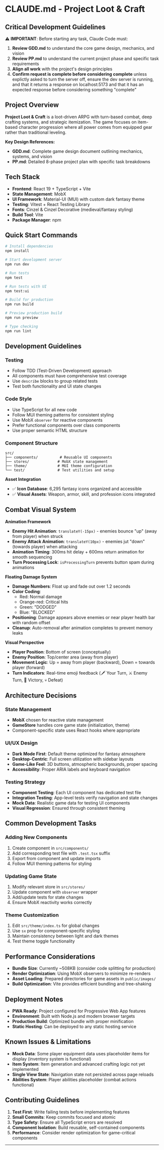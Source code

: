 # CLAUDE.md - Project Loot & Craft

## Critical Development Guidelines 

⚠️ **IMPORTANT**: Before starting any task, Claude Code must:
1. **Review GDD.md** to understand the core game design, mechanics, and vision
2. **Review PP.md** to understand the current project phase and specific task requirements
3. **Align all work** with the project's design principles
4. **Confirm request is complete before considering complete** unless explictly asked to turn the server off, ensure the dev server is running, and that it returns a response on localhost:5173 and that it has an expected response before considering something "complete" 


## Project Overview
**Project Loot & Craft** is a loot-driven ARPG with turn-based combat, deep crafting systems, and strategic itemization. The game focuses on item-based character progression where all power comes from equipped gear rather than traditional leveling.

**Key Design References:**
- **GDD.md**: Complete game design document outlining mechanics, systems, and vision
- **PP.md**: Detailed 8-phase project plan with specific task breakdowns

## Tech Stack
- **Frontend**: React 19 + TypeScript + Vite
- **State Management**: MobX
- **UI Framework**: Material-UI (MUI) with custom dark fantasy theme
- **Testing**: Vitest + React Testing Library
- **Fonts**: Cinzel & Cinzel Decorative (medieval/fantasy styling)
- **Build Tool**: Vite
- **Package Manager**: npm

## Quick Start Commands
```bash
# Install dependencies
npm install

# Start development server
npm run dev

# Run tests
npm test

# Run tests with UI
npm test:ui

# Build for production
npm run build

# Preview production build
npm run preview

# Type checking
npm run lint
```

## Development Guidelines

### Testing
- Follow TDD (Test-Driven Development) approach
- All components must have comprehensive test coverage
- Use `describe` blocks to group related tests
- Test both functionality and UI state changes

### Code Style
- Use TypeScript for all new code
- Follow MUI theming patterns for consistent styling
- Use MobX `observer` for reactive components
- Prefer functional components over class components
- Use proper semantic HTML structure

### Component Structure
```
src/
├── components/          # Reusable UI components
├── stores/             # MobX state management
├── theme/              # MUI theme configuration
└── test/               # Test utilities and setup
```


**Asset Integration**
- ✅ **Icon Database**: 6,295 fantasy icons organized and accessible
- ✅ **Visual Assets**: Weapon, armor, skill, and profession icons integrated

## Combat Visual System

**Animation Framework**
- **Enemy Hit Animation**: `translateY(-15px)` - enemies bounce "up" (away from player) when struck
- **Enemy Attack Animation**: `translateY(10px)` - enemies jut "down" (towards player) when attacking
- **Animation Timing**: 300ms hit delay + 600ms return animation for smooth sequencing
- **Turn Processing Lock**: `isProcessingTurn` prevents button spam during animations

**Floating Damage System**
- **Damage Numbers**: Float up and fade out over 1.2 seconds
- **Color Coding**: 
  - Red: Normal damage
  - Orange-red: Critical hits  
  - Green: "DODGED"
  - Blue: "BLOCKED"
- **Positioning**: Damage appears above enemies or near player health bar with random offset
- **Cleanup**: Auto-removal after animation completes to prevent memory leaks

**Visual Perspective**
- **Player Position**: Bottom of screen (conceptually)
- **Enemy Position**: Top/center area (away from player)
- **Movement Logic**: Up = away from player (backward), Down = towards player (forward)
- **Turn Indicators**: Real-time emoji feedback (🗡️ Your Turn, ⚔️ Enemy Turn, 🎉 Victory, 💀 Defeat)

## Architecture Decisions

### State Management
- **MobX** chosen for reactive state management
- **GameStore** handles core game state (initialization, theme)
- Component-specific state uses React hooks where appropriate

### UI/UX Design
- **Dark Mode First**: Default theme optimized for fantasy atmosphere
- **Desktop-Centric**: Full screen utilization with sidebar layouts
- **Game-Like Feel**: 3D buttons, atmospheric backgrounds, proper spacing
- **Accessibility**: Proper ARIA labels and keyboard navigation

### Testing Strategy
- **Component Testing**: Each UI component has dedicated test file
- **Integration Testing**: App-level tests verify navigation and state changes
- **Mock Data**: Realistic game data for testing UI components
- **Visual Regression**: Ensured through consistent theming

## Common Development Tasks

### Adding New Components
1. Create component in `src/components/`
2. Add corresponding test file with `.test.tsx` suffix
3. Export from component and update imports
4. Follow MUI theming patterns for styling

### Updating Game State
1. Modify relevant store in `src/stores/`
2. Update component with `observer` wrapper
3. Add/update tests for state changes
4. Ensure MobX reactivity works correctly

### Theme Customization
1. Edit `src/theme/index.ts` for global changes
2. Use `sx` prop for component-specific styling
3. Maintain consistency between light and dark themes
4. Test theme toggle functionality

## Performance Considerations
- **Bundle Size**: Currently ~508KB (consider code splitting for production)
- **Render Optimization**: Using MobX observers to minimize re-renders
- **Asset Loading**: Prepared directories for game assets in `public/images/`
- **Build Optimization**: Vite provides efficient bundling and tree-shaking

## Deployment Notes
- **PWA Ready**: Project configured for Progressive Web App features
- **Environment**: Built with Node.js and modern browser targets
- **Production Build**: Optimized bundle with proper minification
- **Static Hosting**: Can be deployed to any static hosting service

## Known Issues & Limitations
- **Mock Data**: Some player equipment data uses placeholder items for display (inventory system is functional)
- **Item System**: Item generation and advanced crafting logic not yet implemented  
- **Single View State**: Navigation state not persisted across page reloads
- **Abilities System**: Player abilities placeholder (combat actions functional)

## Contributing Guidelines
1. **Test First**: Write failing tests before implementing features
2. **Small Commits**: Keep commits focused and atomic
3. **Type Safety**: Ensure all TypeScript errors are resolved
4. **Component Isolation**: Build reusable, self-contained components
5. **Performance**: Consider render optimization for game-critical components

---